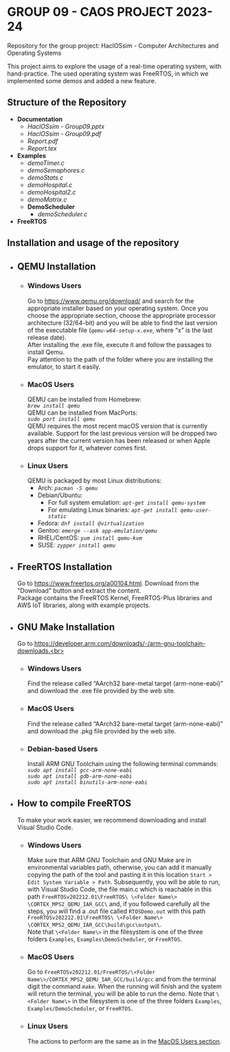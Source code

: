 # GROUP 09 - CAOS PROJECT 2023-24
Repository for the group project: HaclOSsim - Computer Architectures and Operating Systems

This project aims to explore the usage of a real-time operating system, with hand-practice. The used operating system was FreeRTOS, in which we implemented some demos and added a new feature. 

## Structure of the Repository
- **Documentation**
  - _HaclOSsim - Group09.pptx_
  - _HaclOSsim - Group09.pdf_
  - _Report.pdf_
  - _Report.tex_
- **Examples**
  - _demoTimer.c_
  - _demoSemaphores.c_
  - _demoStats.c_
  - _demoHospital.c_
  - _demoHospital2.c_
  - _demoMatrix.c_
  - **DemoScheduler**
    - _demoScheduler.c_
- **FreeRTOS**
  
## Installation and usage of the repository
- ## QEMU Installation<br>
  - ### Windows Users<br>
    Go to https://www.qemu.org/download/ and search for the appropriate installer based on your operating system. Once you choose the appropriate section, choose the appropriate processor architecture (32/64-bit) and you will be able to find the last version of the executable file (_`qemu-w64-setup-x.exe`_, where “x” is the last release date).<br> After installing the .exe file, execute it and follow the passages to install Qemu.<br> Pay attention to the path of the folder where you are installing the emulator, to start it easily.
  - ### MacOS Users<br>
    QEMU can be installed from Homebrew:<br>
    _`brew install qemu`_<br>
    QEMU can be installed from MacPorts:<br>
    _`sudo port install qemu`_<br>
    QEMU requires the most recent macOS version that is currently available. Support for the last previous version will be dropped two years after the current version has been released or when Apple drops support for it, whatever comes first.
  - ### Linux Users<br>
    QEMU is packaged by most Linux distributions:
      - Arch: _`pacman -S qemu`_
      - Debian/Ubuntu: 
        - For full system emulation: _`apt-get install qemu-system`_<br>
        - For emulating Linux binaries: _`apt-get install qemu-user-static`_<br>
      - Fedora: _`dnf install @virtualization`_
      - Gentoo: _`emerge --ask app-emulation/qemu`_
      - RHEL/CentOS: _`yum install qemu-kvm`_
      - SUSE: _`zypper install qemu`_
- ## FreeRTOS Installation<br>
  Go to https://www.freertos.org/a00104.html. Download from the "Download" button and extract the content.<br>
  Package contains the FreeRTOS Kernel, FreeRTOS-Plus libraries and AWS IoT libraries, along with example projects.
- ## GNU Make Installation
  Go to https://developer.arm.com/downloads/-/arm-gnu-toolchain-downloads.<br>
  - ### Windows Users<br>
    Find the release called “AArch32 bare-metal target (arm-none-eabi)” and download the .exe file provided by the web site.
  - ### MacOS Users<br>
    Find the release called “AArch32 bare-metal target (arm-none-eabi)” and download the .pkg file provided by the web site.
  - ### Debian-based Users<br>
    Install ARM GNU Toolchain using the following terminal commands:<br>
    _`sudo apt install gcc-arm-none-eabi`_<br>
    _`sudo apt install gdb-arm-none-eabi`_<br>
    _`sudo apt install binutils-arm-none-eabi`_<br>
- ## How to compile FreeRTOS
  To make your work easier, we recommend downloading and install Visual Studio Code.
  - ### Windows Users
    Make sure that ARM GNU Toolchain and GNU Make are in environmental variables path, otherwise, you can add it manually copying the path of the tool and pasting it in this location `Start > Edit System Variable > Path`.
    Subsequently, you will be able to run, with Visual Studio Code, the file main.c which is reachable in this path `FreeRTOSv202212.01\FreeRTOS\ \<Folder Name\> \CORTEX_MPS2_QEMU_IAR_GCC\` and, if you followed carefully all the steps, you will find a .out file called `RTOSDemo.out` with this path `FreeRTOSv202212.01\FreeRTOS\ \<Folder Name\> \CORTEX_MPS2_QEMU_IAR_GCC\build\gcc\output\`.<br>
    Note that `\<Folder Name\>` in the filesystem is one of the three folders `Examples`, `Examples\DemoScheduler`, or `FreeRTOS`.
  - ### MacOS Users
    Go to `FreeRTOSv202212.01/FreeRTOS/\<Folder Name\>/CORTEX_MPS2_QEMU_IAR_GCC/build/gcc` and from the terminal digit the command _`make`_. When the running will finish and the system will return the terminal, you will be able to run the demo.
    Note that `\<Folder Name\>` in the filesystem is one of the three folders `Examples`, `Examples/DemoScheduler`, or `FreeRTOS`.
  - ### Linux Users
    The actions to perform are the same as in the [MacOS Users section](#macos-users-2).
